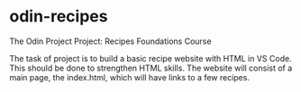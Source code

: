 # odin-recipes

The Odin Project
Project: Recipes
Foundations Course

The task of project is to build a basic recipe website with HTML in VS Code. This should be done to strengthen HTML skills.
The website will consist of a main page, the index.html, which will have links to a few recipes.